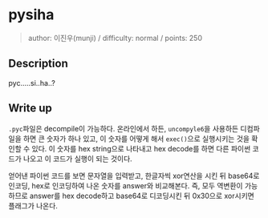 # pysiha
> author: 이진우(munji) / difficulty: normal / points: 250

## Description
pyc.....si..ha..?

## Write up
`.pyc`파일은 decompile이 가능하다. 온라인에서 하든, `uncompyle6`을 사용하든 디컴파일을 하면 큰 숫자가 하나 있고, 이 숫자를 어떻게 해서 `exec()`으로 실행시키는 것을 확인할 수 있다. 이 숫자를 hex string으로 나타내고 hex decode를 하면 다른 파이썬 코드가 나오고 이 코드가 실행이 되는 것이다.

얻어낸 파이썬 코드를 보면 문자열을 입력받고, 한글자씩 xor연산을 시킨 뒤 base64로 인코딩, hex로 인코딩하여 나온 숫자를 answer와 비교해본다. 즉, 모두 역변환이 가능하므로 answer를 hex decode하고 base64로 디코딩시킨 뒤 0x30으로 xor시키면 플래그가 나온다.
